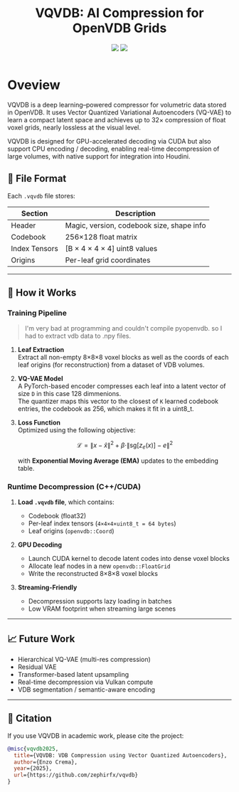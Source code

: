 <h1 align="center">VQVDB: AI Compression for OpenVDB Grids </h1>


<div align="center">
  <a> <img src="https://github.com/user-attachments/assets/5285b3b3-fa68-4710-a29f-ecba1a6d8acf"> </a>
  <a> <img src="https://github.com/user-attachments/assets/2b410d95-019d-46eb-9970-0465d7deb7a7"> </a>
</div>
<br>

# Oveview 

VQVDB is a deep learning–powered compressor for volumetric data stored in OpenVDB. 
It uses Vector Quantized Variational Autoencoders (VQ-VAE) to learn a compact latent space and achieves up to 32× compression of float voxel grids, nearly lossless at the visual level.

VQVDB is designed for GPU-accelerated decoding via CUDA but also support CPU encoding / decoding, enabling real-time decompression of large volumes, with native support for integration into Houdini.

## 📂 File Format

Each `.vqvdb` file stores:

| Section         | Description                              |
|----------------|-------------------------------------------|
| Header         | Magic, version, codebook size, shape info |
| Codebook       | 256×128 float matrix                      |
| Index Tensors  | [B × 4 × 4 × 4] uint8 values              |
| Origins        | Per-leaf grid coordinates                 |

---

## 🧠 How it Works

### Training Pipeline
> I'm very bad at programming and couldn't compile pyopenvdb. so I had to extract vdb data to .npy files. 

1. **Leaf Extraction**  
   Extract all non-empty 8×8×8 voxel blocks as well as the coords of each leaf origins (for reconstruction) from a dataset of VDB volumes.

2. **VQ-VAE Model**  
   A PyTorch-based encoder compresses each leaf into a latent vector of size `D` in this case 128 dimmenions.  
   The quantizer maps this vector to the closest of `K` learned codebook entries, the codebook as 256, which makes it fit in a uint8_t.

3. **Loss Function**  
   Optimized using the following objective:
   ```math
   \mathcal{L} = \|x - \hat{x}\|^2 + \beta \cdot \| \text{sg}[z_e(x)] - e \|^2
   ```
   with **Exponential Moving Average (EMA)** updates to the embedding table.

### Runtime Decompression (C++/CUDA)

1. **Load `.vqvdb` file**, which contains:
   - Codebook (float32)
   - Per-leaf index tensors (`4×4×4×uint8_t = 64 bytes`)
   - Leaf origins (`openvdb::Coord`)

2. **GPU Decoding**
   - Launch CUDA kernel to decode latent codes into dense voxel blocks
   - Allocate leaf nodes in a new `openvdb::FloatGrid`
   - Write the reconstructed 8×8×8 voxel blocks

3. **Streaming-Friendly**
   - Decompression supports lazy loading in batches
   - Low VRAM footprint when streaming large scenes

---


## 📈 Future Work

- Hierarchical VQ-VAE (multi-res compression)
- Residual VAE
- Transformer-based latent upsampling
- Real-time decompression via Vulkan compute
- VDB segmentation / semantic-aware encoding

---

## 📜 Citation

If you use VQVDB in academic work, please cite the project:

```bibtex
@misc{vqvdb2025,
  title={VQVDB: VDB Compression using Vector Quantized Autoencoders},
  author={Enzo Crema},
  year={2025},
  url={https://github.com/zephirfx/vqvdb}
}
```
